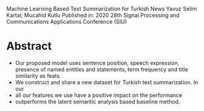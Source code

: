 Machine Learning Based Text Summarization for Turkish News
Yavuz Selim Kartal; Mucahid Kutlu
Published in: 2020 28th Signal Processing and Communications Applications Conference (SIU)

# Abstract

* Our proposed model uses sentence position, speech expression, presence of
  named entities and statements, term frequency and title similarity as feats.
* We construct and share a new dataset for Turkish text summarization.  In our
* all our features we use have a positive impact on the performance 
* outperforms the latent semantic analysis based baseline method.
